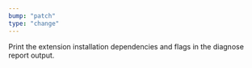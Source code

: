 ```yaml
---
bump: "patch"
type: "change"
---
```


Print the extension installation dependencies and flags in the diagnose report output.

